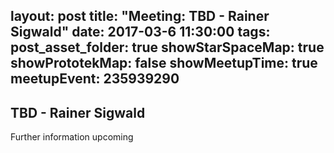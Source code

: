 layout: post
title: "Meeting: TBD - Rainer Sigwald"
date: 2017-03-6 11:30:00
tags:
post_asset_folder: true
showStarSpaceMap: true
showPrototekMap: false
showMeetupTime: true
meetupEvent: 235939290
---

## TBD - Rainer Sigwald
Further information upcoming
